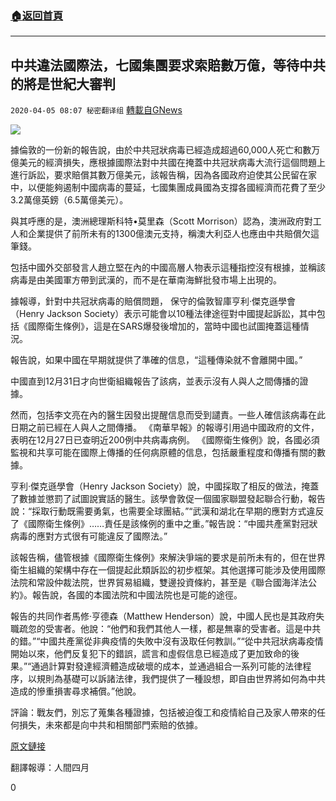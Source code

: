 ###  [:house:返回首頁](https://github.com/ourhimalayas/txt)
---

## 中共違法國際法，七國集團要求索賠數万億，等待中共的將是世紀大審判
`2020-04-05 08:07 秘密翻译组` [轉載自GNews](https://gnews.org/zh-hant/162739/)

![](https://s3-ap-northeast-1.amazonaws.com/news.guo.offload.media/wp-content/uploads/2020/04/05080412/CB898953-3FA7-4F69-B338-5652785091D8.jpeg)

據倫敦的一份新的報告說，由於中共冠狀病毒已經造成超過60,000人死亡和數万億美元的經濟損失，應根據國際法對中共國在掩蓋中共冠狀病毒大流行這個問題上進行訴訟，要求賠償其數万億美元，該報告稱，因為各國政府迫使其公民留在家中，以便能夠遏制中國病毒的蔓延，七國集團成員國為支撐各國經濟而花費了至少3.2萬億英鎊（6.5萬億美元）。

與其呼應的是，澳洲總理斯科特•莫里森（Scott Morrison）認為，澳洲政府對工人和企業提供了前所未有的1300億澳元支持，稱澳大利亞人也應由中共賠償欠這筆錢。

包括中國外交部發言人趙立堅在內的中國高層人物表示這種指控沒有根據，並稱該病毒是由美國軍方帶到武漢的，而不是在華南海鮮批發市場上出現的。

據報導，針對中共冠狀病毒的賠償問題， 保守的倫敦智庫亨利·傑克遜學會（Henry Jackson Society）表示可能會以10種法律途徑對中國提起訴訟，其中包括《國際衛生條例》，這是在SARS爆發後增加的，當時中國也試圖掩蓋這種情況。

報告說，如果中國在早期就提供了準確的信息，“這種傳染就不會離開中國。”

中國直到12月31日才向世衛組織報告了該病，並表示沒有人與人之間傳播的證據。

然而，包括李文亮在內的醫生因發出提醒信息而受到譴責。一些人確信該病毒在此日期之前已經在人與人之間傳播。 《南華早報》的報導引用過中國政府的文件，表明在12月27日已查明近200例中共病毒病例。 《國際衛生條例》說，各國必須監視和共享可能在國際上傳播的任何病原體的信息，包括嚴重程度和傳播有關的數據。

亨利·傑克遜學會（Henry Jackson Society）說，中國採取了相反的做法，掩蓋了數據並懲罰了試圖說實話的醫生。該學會敦促一個國家聯盟發起聯合行動，報告說：“採取行動既需要勇氣，也需要全球團結。”“武漢和湖北在早期的應對方式違反了《國際衛生條例》……責任是該條例的重中之重。”報告說：“中國共產黨對冠狀病毒的應對方式很有可能違反了國際法。”

該報告稱，儘管根據《國際衛生條例》來解決爭端的要求是前所未有的，但在世界衛生組織的架構中存在一個提起此類訴訟的初步框架。其他選擇可能涉及使用國際法院和常設仲裁法院，世界貿易組織，雙邊投資條約，甚至是《聯合國海洋法公約》。報告說，各國的本國法院和中國法院也是可能的途徑。

報告的共同作者馬修·亨德森（Matthew Henderson）說，中國人民也是其政府失職疏忽的受害者。他說：“他們和我們其他人一樣，都是無辜的受害者。這是中共的錯。”“中國共產黨從非典疫情的失敗中沒有汲取任何教訓。”“從中共冠狀病毒疫情開始以來，他們反复犯下的錯誤，謊言和虛假信息已經造成了更加致命的後果。”“通過計算對發達經濟體造成破壞的成本，並通過組合一系列可能的法律程序，以規則為基礎可以訴諸法律，我們提供了一種設想，即自由世界將如何為中共造成的慘重損害尋求補償。”他說。

評論：戰友們，別忘了蒐集各種證據，包括被迫復工和疫情給自己及家人帶來的任何損失，未來都是向中共和相關部門索賠的依據。

[原文鏈接](https://www.smh.com.au/world/europe/china-should-be-sued-for-6-5-trillion-for-coronavirus-damages-says-top-uk-think-tank-20200405-p54h5b.html)

翻譯報導：人間四月

0
